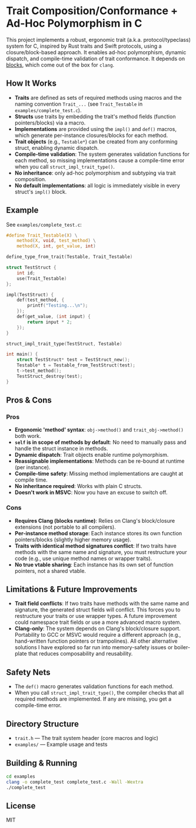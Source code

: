 # Trait Composition/Conformance + Ad-Hoc Polymorphism in C

This project implements a robust, ergonomic trait (a.k.a. protocol/typeclass) system for C, inspired by Rust traits and Swift protocols, using a closure/block-based approach. It enables ad-hoc polymorphism, dynamic dispatch, and compile-time validation of trait conformance. It depends on [blocks](https://en.wikipedia.org/wiki/Blocks_(C_language_extension)), which come out of the box for `clang`.

## How It Works

- **Traits** are defined as sets of required methods using macros and the naming convention `Trait_...` (see `Trait_Testable` in `examples/complete_test.c`).
- **Structs** use traits by embedding the trait's method fields (function pointers/blocks) via a macro.
- **Implementations** are provided using the `impl()` and `def()` macros, which generate per-instance closures/blocks for each method.
- **Trait objects** (e.g., `Testable*`) can be created from any conforming struct, enabling dynamic dispatch.
- **Compile-time validation**: The system generates validation functions for each method, so missing implementations cause a compile-time error when you call `struct_impl_trait_type()`.
- **No inheritance**: only ad-hoc polymorphism and subtyping via trait composition.
- **No default implementations**: all logic is immediately visible in every struct's `impl()` block.

## Example

See `examples/complete_test.c`:

```c
#define Trait_Testable(X) \
    method(X, void, test_method) \
    method(X, int, get_value, int)

define_type_from_trait(Testable, Trait_Testable)

struct TestStruct {
    int id;
    use(Trait_Testable)
};

impl(TestStruct) {
    def(test_method, {
        printf("Testing...\n");
    });
    def(get_value, (int input) {
        return input * 2;
    });
}

struct_impl_trait_type(TestStruct, Testable)

int main() {
    struct TestStruct* test = TestStruct_new();
    Testable* t = Testable_from_TestStruct(test);
    t->test_method();
    TestStruct_destroy(test);
}
```

## Pros & Cons 

### Pros
- **Ergonomic 'method' syntax**: `obj->method()` and `trait_obj->method()` both work.
- **`self` is in scope of methods by default**: No need to manually pass and handle the struct instance in methods.
- **Dynamic dispatch**: Trait objects enable runtime polymorphism.
- **Reassignable implementations**: Methods can be re-bound at runtime (per instance).
- **Compile-time safety**: Missing method implementations are caught at compile time.
- **No inheritance required**: Works with plain C structs.
- **Doesn't work in MSVC**: Now you have an excuse to switch off.

### Cons
- **Requires Clang (blocks runtime)**: Relies on Clang's block/closure extensions (not portable to all compilers).
- **Per-instance method storage**: Each instance stores its own function pointers/blocks (slightly higher memory usage).
- **Traits with identical method signatures conflict**: If two traits have methods with the same name and signature, you must restructure your code (e.g., use unique method names or wrapper traits).
- **No true vtable sharing**: Each instance has its own set of function pointers, not a shared vtable.

## Limitations & Future Improvements

- **Trait field conflicts**: If two traits have methods with the same name and signature, the generated struct fields will conflict. This forces you to restructure your traits or use wrapper types. A future improvement could namespace trait fields or use a more advanced macro system.
- **Clang-only**: The system depends on Clang's block/closure support. Portability to GCC or MSVC would require a different approach (e.g., hand-written function pointers or trampolines). All other alternative solutions I have explored so far run into memory-safety issues or boiler-plate that reduces composability and reusability.

## Safety Nets

- The `def()` macro generates validation functions for each method.
- When you call `struct_impl_trait_type()`, the compiler checks that all required methods are implemented. If any are missing, you get a compile-time error.

## Directory Structure

- `trait.h` — The trait system header (core macros and logic)
- `examples/` — Example usage and tests

## Building & Running

```sh
cd examples
clang -o complete_test complete_test.c -Wall -Wextra
./complete_test
```

## License
MIT
